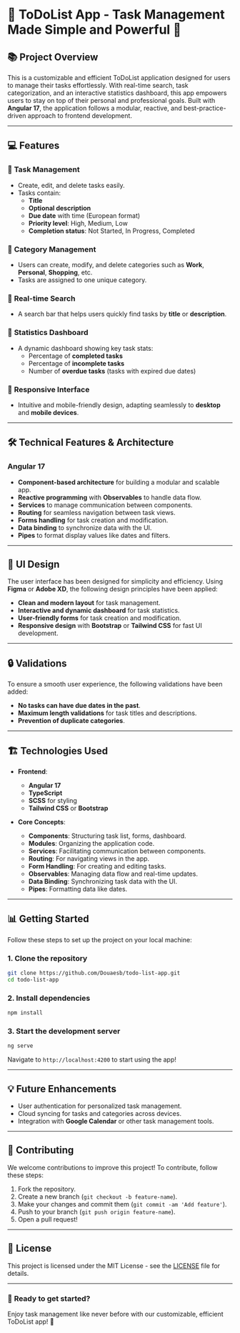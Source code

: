 # 🌟 ToDoList App - Task Management Made Simple and Powerful 🌟

## 📚 **Project Overview**

This is a customizable and efficient ToDoList application designed for users to manage their tasks effortlessly. With real-time search, task categorization, and an interactive statistics dashboard, this app empowers users to stay on top of their personal and professional goals. Built with **Angular 17**, the application follows a modular, reactive, and best-practice-driven approach to frontend development.

---

## 💻 **Features**

### 🔹 **Task Management**
- Create, edit, and delete tasks easily.
- Tasks contain:
  - **Title**
  - **Optional description**
  - **Due date** with time (European format)
  - **Priority level**: High, Medium, Low
  - **Completion status**: Not Started, In Progress, Completed

### 🔹 **Category Management**
- Users can create, modify, and delete categories such as **Work**, **Personal**, **Shopping**, etc.
- Tasks are assigned to one unique category.

### 🔹 **Real-time Search**
- A search bar that helps users quickly find tasks by **title** or **description**.

### 🔹 **Statistics Dashboard**
- A dynamic dashboard showing key task stats:
  - Percentage of **completed tasks**
  - Percentage of **incomplete tasks**
  - Number of **overdue tasks** (tasks with expired due dates)

### 🔹 **Responsive Interface**
- Intuitive and mobile-friendly design, adapting seamlessly to **desktop** and **mobile devices**.

---

## 🛠 **Technical Features & Architecture**

### **Angular 17**
- **Component-based architecture** for building a modular and scalable app.
- **Reactive programming** with **Observables** to handle data flow.
- **Services** to manage communication between components.
- **Routing** for seamless navigation between task views.
- **Forms handling** for task creation and modification.
- **Data binding** to synchronize data with the UI.
- **Pipes** to format display values like dates and filters.

---

## 🎨 **UI Design**

The user interface has been designed for simplicity and efficiency. Using **Figma** or **Adobe XD**, the following design principles have been applied:
- **Clean and modern layout** for task management.
- **Interactive and dynamic dashboard** for task statistics.
- **User-friendly forms** for task creation and modification.
- **Responsive design** with **Bootstrap** or **Tailwind CSS** for fast UI development.

---

## 🔒 **Validations**

To ensure a smooth user experience, the following validations have been added:
- **No tasks can have due dates in the past**.
- **Maximum length validations** for task titles and descriptions.
- **Prevention of duplicate categories**.

---

## 🏗️ **Technologies Used**

- **Frontend**: 
  - **Angular 17**
  - **TypeScript**
  - **SCSS** for styling
  - **Tailwind CSS** or **Bootstrap**
  
- **Core Concepts**: 
  - **Components**: Structuring task list, forms, dashboard.
  - **Modules**: Organizing the application code.
  - **Services**: Facilitating communication between components.
  - **Routing**: For navigating views in the app.
  - **Form Handling**: For creating and editing tasks.
  - **Observables**: Managing data flow and real-time updates.
  - **Data Binding**: Synchronizing task data with the UI.
  - **Pipes**: Formatting data like dates.

---

## 📊 **Getting Started**

Follow these steps to set up the project on your local machine:

### 1. **Clone the repository**

```bash
git clone https://github.com/Douaesb/todo-list-app.git
cd todo-list-app
```

### 2. **Install dependencies**

```bash
npm install
```

### 3. **Start the development server**

```bash
ng serve
```

Navigate to `http://localhost:4200` to start using the app!

---

## 💡 **Future Enhancements**
- User authentication for personalized task management.
- Cloud syncing for tasks and categories across devices.
- Integration with **Google Calendar** or other task management tools.

---

## 📝 **Contributing**

We welcome contributions to improve this project! To contribute, follow these steps:
1. Fork the repository.
2. Create a new branch (`git checkout -b feature-name`).
3. Make your changes and commit them (`git commit -am 'Add feature'`).
4. Push to your branch (`git push origin feature-name`).
5. Open a pull request!

---


## 💬 **License**

This project is licensed under the MIT License - see the [LICENSE](LICENSE) file for details.

---

### 🚀 **Ready to get started?**
Enjoy task management like never before with our customizable, efficient ToDoList app! 🌟
